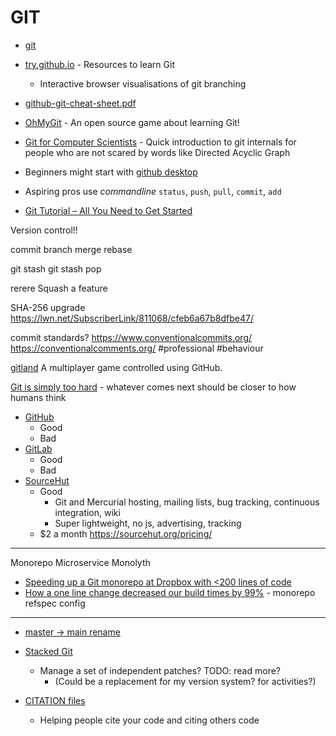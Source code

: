 GIT
===

* [git](https://git-scm.com/)
* [try.github.io](https://try.github.io/) - Resources to learn Git
    * Interactive browser visualisations of git branching
* [github-git-cheat-sheet.pdf](https://training.github.com/downloads/github-git-cheat-sheet.pdf)
* [OhMyGit](https://ohmygit.org/) - An open source game about learning Git!
* [Git for Computer Scientists](https://eagain.net/articles/git-for-computer-scientists/) - Quick introduction to git internals for people who are not scared by words like Directed Acyclic Graph
* Beginners might start with [github desktop](https://desktop.github.com/)
* Aspiring pros use _commandline_ `status`, `push`, `pull`, `commit`, `add`

* [Git Tutorial – All You Need to Get Started](https://codesweetly.com/how-to-use-git)

Version control!!

commit
branch
merge
rebase

git stash
git stash pop

rerere
Squash a feature

SHA-256 upgrade
https://lwn.net/SubscriberLink/811068/cfeb6a67b8dfbe47/

commit standards?
https://www.conventionalcommits.org/
https://conventionalcomments.org/ #professional #behaviour



[gitland](https://github.com/programical/gitland) A multiplayer game controlled using GitHub.

[Git is simply too hard](https://changelog.com/posts/git-is-simply-too-hard) - whatever comes next should be closer to how humans think

* [GitHub](https://github.com/)
    * Good
    * Bad
* [GitLab](https://gitlab.com/)
    * Good
    * Bad
* [SourceHut](https://sourcehut.org/)
    * Good
        * Git and Mercurial hosting, mailing lists, bug tracking, continuous integration, wiki
        * Super lightweight, no js, advertising, tracking
    * $2 a month https://sourcehut.org/pricing/



---

Monorepo
Microservice Monolyth

* [Speeding up a Git monorepo at Dropbox with <200 lines of code](https://dropbox.tech/application/speeding-up-a-git-monorepo-at-dropbox-with--200-lines-of-code)
* [How a one line change decreased our build times by 99%](https://medium.com/pinterest-engineering/how-a-one-line-change-decreased-our-build-times-by-99-b98453265370) - monorepo refspec config


---

* [master -> main rename](https://mooseyanon.medium.com/github-f-ck-your-name-change-de599033bbbe)


* [Stacked Git](https://stacked-git.github.io/)
    * Manage a set of independent patches? TODO: read more?
        * (Could be a replacement for my version system? for activities?)


* [CITATION files](https://docs.github.com/en/repositories/managing-your-repositorys-settings-and-features/customizing-your-repository/about-citation-files)
    * Helping people cite your code and citing others code